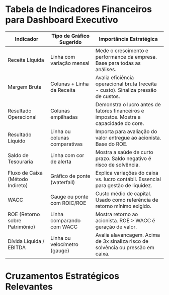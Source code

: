 # Tabela de Indicadores Financeiros para Dashboard Executivo

| **Indicador**                      | **Tipo de Gráfico Sugerido**         | **Importância Estratégica**                                                                 |
|-----------------------------------|--------------------------------------|---------------------------------------------------------------------------------------------|
| Receita Líquida                   | Linha com variação mensal            | Mede o crescimento e performance da empresa. Base para todas as análises.                  |
| Margem Bruta                      | Colunas + Linha da Receita           | Avalia eficiência operacional bruta (receita - custo). Sinaliza pressão de custos.         |
| Resultado Operacional             | Colunas empilhadas                   | Demonstra o lucro antes de fatores financeiros e impostos. Mostra a capacidade do core.    |
| Resultado Líquido                 | Linha ou colunas comparativas        | Importa para avaliação do valor entregue ao acionista. Base do ROE.                        |
| Saldo de Tesouraria               | Linha com cor de alerta              | Mostra a saúde de curto prazo. Saldo negativo é risco de solvência.                        |
| Fluxo de Caixa (Método Indireto)  | Gráfico de ponte (waterfall)         | Explica variações do caixa vs. lucro contábil. Essencial para gestão de liquidez.          |
| WACC                              | Gauge ou ponte com ROIC/ROE          | Custo médio de capital. Usado como referência de retorno mínimo exigido.                   |
| ROE (Retorno sobre Patrimônio)    | Linha comparando com WACC            | Mostra retorno ao acionista. ROE > WACC é geração de valor.                                |
| Dívida Líquida / EBITDA           | Linha ou velocímetro (gauge)         | Avalia alavancagem. Acima de 3x sinaliza risco de solvência ou pressão em caixa.           |


# Cruzamentos Estratégicos Relevantes
